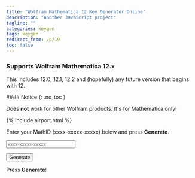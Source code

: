```yaml
---
title: "Wolfram Mathematica 12 Key Generator Online"
description: "Another JavaScript project"
tagline: ""
categories: keygen
tags: keygen
redirect_from: /p/19
toc: false
---
```


### Supports Wolfram Mathematica 12.x

This includes 12.0, 12.1, 12.2 and (hopefully) any future version that begins with 12.

<div class="notice--warning" markdown="1">
#### <i class="fa fas fa-exclamation-circle"></i> Notice
{: .no_toc }

Does **not** work for other Wolfram products. It's for Mathematica only!
</div>

{% include airport.html %}

Enter your MathID (xxxx-xxxxx-xxxxx) below and press **Generate**.

<input type="text" id="mathId" placeholder="xxxx-xxxxx-xxxxx" />

<button id="generate" class="btn btn--primary">Generate</button>

<p id="result">Press <b>Generate</b>!</p>

<script data-ad-client="ca-pub-4203697973995702" async src="https://pagead2.googlesyndication.com/pagead/js/adsbygoogle.js"></script>

<script type="text/javascript">
function f1(n, byte, c) {
    for (var bitIndex = 0; bitIndex <= 7; bitIndex++) {
        var bit = (byte >> bitIndex) & 1;
        if (bit + ((n - bit) & ~1) === n) {
            n = (n - bit) >> 1;
        } else {
            n = ((c - bit) ^ n) >> 1;
        }
    }
    return n;
}

function genPassword(str, hash) {
    for (var byteIndex = str.length - 1; byteIndex >= 0; byteIndex--) {
        hash = f1(hash, str.charCodeAt(byteIndex), 0x105C3);
    }
    var n1 = 0;
    while (f1(f1(hash, n1 & 0xFF, 0x105C3), n1 >> 8, 0x105C3) !== 0xA5B6) {
        if (++n1 >= 0xFFFF) {
            return "Error";
        }
    }
    n1 = Math.floor(((n1 + 0x72FA) & 0xFFFF) * 99999.0 / 0xFFFF);
    var n1str = ("0000" + n1.toString(10)).slice(-5);
    var temp = parseInt(n1str.slice(0, -3) + n1str.slice(-2) + n1str.slice(-3, -2), 10);
    temp = Math.ceil((temp / 99999.0) * 0xFFFF);
    temp = f1(f1(0, temp & 0xFF, 0x1064B), temp >> 8, 0x1064B);
    for (byteIndex = str.length - 1; byteIndex >= 0; byteIndex--) {
        temp = f1(temp, str.charCodeAt(byteIndex), 0x1064B);
    }
    var n2 = 0;
    while (f1(f1(temp, n2 & 0xFF, 0x1064B), n2 >> 8, 0x1064B) !== 0xA5B6) {
        if (++n2 >= 0xFFFF) {
            return "Error";
        }
    }
    n2 = Math.floor((n2 & 0xFFFF) * 99999.0 / 0xFFFF);
    var n2str = ("0000" + n2.toString(10)).slice(-5);
    return n2str[3] + n1str[3] + n1str[1] + n1str[0] + "-"
        + n2str[4] + n1str[2] + n2str[0] + "-"
        + n2str[2] + n1str[4] + n2str[1] + "::1";
}

function checkMathId(s) {
    if (s.length != 16)
        return false;
    for (let i = 0; i < s.length; i++) {
        if (i === 4 || i === 10) {
            if (s[i] !== "-")
                return false;
        } else {
            if ("0123456789".search(s[i]) < 0)
                return false;
        }
    }
    return true;
}

function genActivationKey() {
    s = "";
    for (let i = 0; i < 14; i++) {
        s += Math.floor(Math.random() * 10);
        if (i === 3 || i === 7)
            s += "-";
    }
    return s;
}

Array.prototype.getRandom = function () {
    return this[Math.floor(Math.random() * this.length)];
}
document.getElementById("generate").addEventListener("click", function () {
    var mathId = document.getElementById("mathId").value.trim();
    if (!checkMathId(mathId)) {
        document.getElementById("result").innerText = "Bad MathID!";
    } else {
        var activationKey = genActivationKey();
        var magicNumbers;
        var software = "mma";
        if (software === "mma") {
            // Mathematica 12
            magicNumbers = [10690, 12251, 17649, 24816, 33360, 35944, 36412, 42041, 42635, 44011, 53799, 56181, 58536, 59222, 61041];
        } else if (software === "sm") {
            // SystemModeler 12
            magicNumbers = [4912, 4961, 22384, 24968, 30046, 31889, 42446, 43787, 48967, 61182, 62774];
        }
        var password = genPassword(mathId + "$1&" + activationKey, magicNumbers.getRandom());
        document.getElementById("result").innerHTML = `
        <p>
        <b>Activation Key</b>: ${activationKey}
        <br>
        <b>Password</b>: ${password}
        </p>
        <p>Don't forget to share your feelings below. Thanks for using!</p>
        <p>Need a VPN to get past GFW? Check out <a href="https://go.ibugone.com/get-ss">Blinkload</a> for free &amp; fast global internet access!</p>
        <p><a href="http://raboninco.com/1wNoI">See an advert</a> if you want to support me!</p>
        `;
    }
});
</script>

